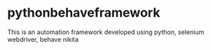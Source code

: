 # pythonbehaveframework
This is an automation framework developed using python, selenium webdriver, behave
nikita